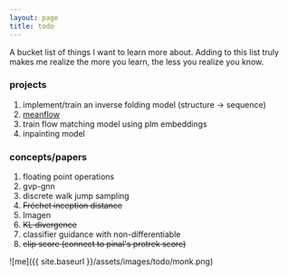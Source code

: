 ```yaml
---
layout: page
title: todo
---
```

A bucket list of things I want to learn more about. Adding to this list truly makes me realize the more you learn, the less you realize you know.

### projects
1. implement/train an inverse folding model (structure -> sequence)
2. [meanflow](https://arxiv.org/abs/2505.13447)
3. train flow matching model using plm embeddings
4. inpainting model

### concepts/papers
1. floating point operations
2. gvp-gnn
3. discrete walk jump sampling
4. ~~Fréchet inception distance~~
5. Imagen
6. ~~KL divergence~~
7. classifier guidance with non-differentiable
8. ~~clip score (connect to pinal's protrek score)~~

![me]({{ site.baseurl }}/assets/images/todo/monk.png)